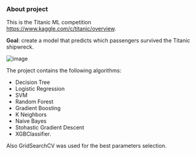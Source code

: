 ### About project
This is the Titanic ML competition https://www.kaggle.com/c/titanic/overview.  

**Goal**: create a model that predicts which passengers survived the Titanic shipwreck.


![image](https://user-images.githubusercontent.com/75089953/129098438-ab6755d4-e0f5-4d31-a099-0b091f411fc2.png)


The project contains the following algorithms:  
* Decision Tree  
* Logistic Regression  
* SVM  
* Random Forest  
* Gradient Boosting  
* K Neighbors  
* Naive Bayes  
* Stohastic Gradient Descent  
* XGBClassifier.

Also GridSearchCV was used for the best parameters selection.
